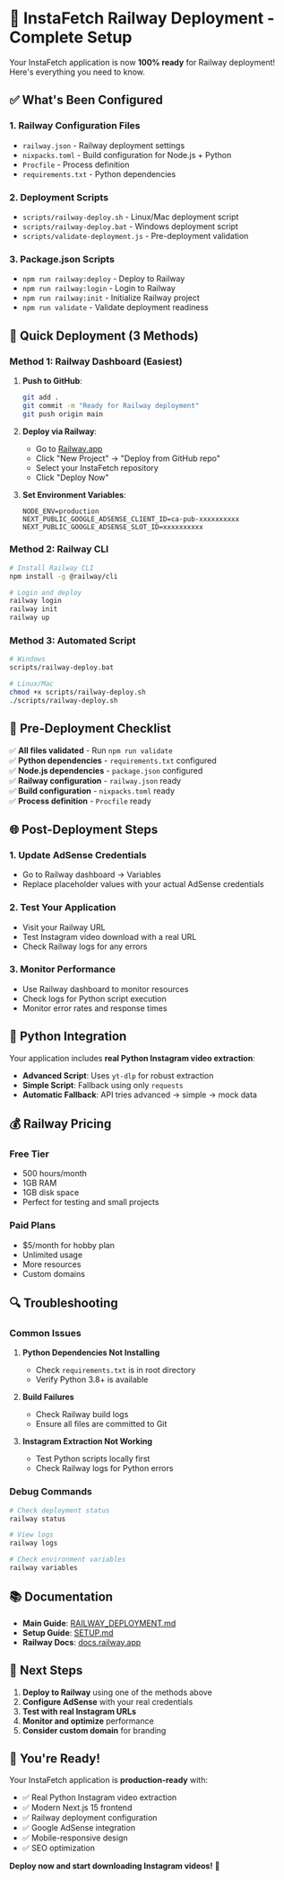 # 🚀 InstaFetch Railway Deployment - Complete Setup

Your InstaFetch application is now **100% ready** for Railway deployment! Here's everything you need to know.

## ✅ What's Been Configured

### 1. **Railway Configuration Files**
- `railway.json` - Railway deployment settings
- `nixpacks.toml` - Build configuration for Node.js + Python
- `Procfile` - Process definition
- `requirements.txt` - Python dependencies

### 2. **Deployment Scripts**
- `scripts/railway-deploy.sh` - Linux/Mac deployment script
- `scripts/railway-deploy.bat` - Windows deployment script
- `scripts/validate-deployment.js` - Pre-deployment validation

### 3. **Package.json Scripts**
- `npm run railway:deploy` - Deploy to Railway
- `npm run railway:login` - Login to Railway
- `npm run railway:init` - Initialize Railway project
- `npm run validate` - Validate deployment readiness

## 🚀 Quick Deployment (3 Methods)

### Method 1: Railway Dashboard (Easiest)

1. **Push to GitHub**:
   ```bash
   git add .
   git commit -m "Ready for Railway deployment"
   git push origin main
   ```

2. **Deploy via Railway**:
   - Go to [Railway.app](https://railway.app)
   - Click "New Project" → "Deploy from GitHub repo"
   - Select your InstaFetch repository
   - Click "Deploy Now"

3. **Set Environment Variables**:
   ```env
   NODE_ENV=production
   NEXT_PUBLIC_GOOGLE_ADSENSE_CLIENT_ID=ca-pub-xxxxxxxxxx
   NEXT_PUBLIC_GOOGLE_ADSENSE_SLOT_ID=xxxxxxxxxx
   ```

### Method 2: Railway CLI

```bash
# Install Railway CLI
npm install -g @railway/cli

# Login and deploy
railway login
railway init
railway up
```

### Method 3: Automated Script

```bash
# Windows
scripts/railway-deploy.bat

# Linux/Mac
chmod +x scripts/railway-deploy.sh
./scripts/railway-deploy.sh
```

## 🔧 Pre-Deployment Checklist

✅ **All files validated** - Run `npm run validate`  
✅ **Python dependencies** - `requirements.txt` configured  
✅ **Node.js dependencies** - `package.json` configured  
✅ **Railway configuration** - `railway.json` ready  
✅ **Build configuration** - `nixpacks.toml` ready  
✅ **Process definition** - `Procfile` ready  

## 🌐 Post-Deployment Steps

### 1. **Update AdSense Credentials**
- Go to Railway dashboard → Variables
- Replace placeholder values with your actual AdSense credentials

### 2. **Test Your Application**
- Visit your Railway URL
- Test Instagram video download with a real URL
- Check Railway logs for any errors

### 3. **Monitor Performance**
- Use Railway dashboard to monitor resources
- Check logs for Python script execution
- Monitor error rates and response times

## 🐍 Python Integration

Your application includes **real Python Instagram video extraction**:

- **Advanced Script**: Uses `yt-dlp` for robust extraction
- **Simple Script**: Fallback using only `requests`
- **Automatic Fallback**: API tries advanced → simple → mock data

## 💰 Railway Pricing

### Free Tier
- 500 hours/month
- 1GB RAM
- 1GB disk space
- Perfect for testing and small projects

### Paid Plans
- $5/month for hobby plan
- Unlimited usage
- More resources
- Custom domains

## 🔍 Troubleshooting

### Common Issues

1. **Python Dependencies Not Installing**
   - Check `requirements.txt` is in root directory
   - Verify Python 3.8+ is available

2. **Build Failures**
   - Check Railway build logs
   - Ensure all files are committed to Git

3. **Instagram Extraction Not Working**
   - Test Python scripts locally first
   - Check Railway logs for Python errors

### Debug Commands

```bash
# Check deployment status
railway status

# View logs
railway logs

# Check environment variables
railway variables
```

## 📚 Documentation

- **Main Guide**: [RAILWAY_DEPLOYMENT.md](./RAILWAY_DEPLOYMENT.md)
- **Setup Guide**: [SETUP.md](./SETUP.md)
- **Railway Docs**: [docs.railway.app](https://docs.railway.app)

## 🎯 Next Steps

1. **Deploy to Railway** using one of the methods above
2. **Configure AdSense** with your real credentials
3. **Test with real Instagram URLs**
4. **Monitor and optimize** performance
5. **Consider custom domain** for branding

## 🎉 You're Ready!

Your InstaFetch application is **production-ready** with:
- ✅ Real Python Instagram video extraction
- ✅ Modern Next.js 15 frontend
- ✅ Railway deployment configuration
- ✅ Google AdSense integration
- ✅ Mobile-responsive design
- ✅ SEO optimization

**Deploy now and start downloading Instagram videos!** 🚀
